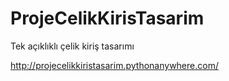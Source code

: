 # ProjeCelikKirisTasarim
Tek açıklıklı çelik kiriş tasarımı

http://projecelikkiristasarim.pythonanywhere.com/